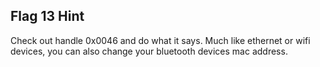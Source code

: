 ## Flag 13 Hint

Check out handle 0x0046 and do what it says.  Much like ethernet or wifi devices, you can also change your bluetooth devices mac address.
